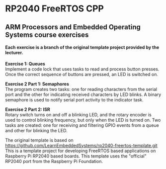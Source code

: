 # RP2040 FreeRTOS CPP

## ARM Processors and Embedded Operating Systems course exercises
#### Each exercise is a branch of the original template project provided by the lecturer.

<p><strong>Exercise 1: Queues</strong><br>
Implement a code lock that uses tasks to read and process button presses. Once the correct sequence of buttons are pressed, an LED is switched on.</p>

<p><strong>Exercise 2 Part 1: Semaphores</strong><br>
The program creates two tasks: one for reading characters from the serial port and the other for indicating received characters by LED blinks. A binary semaphore is used to notify serial port activity to the indicator task.</p>

<p><strong>Exercise 2 Part 2: ISR</strong><br>
Rotary switch turns on and off a blinking LED, and the rotary encoder is used to control blinking frequency, but only when the LED is turned on. Two tasks are created: one for receiving and filtering GPIO events from a queue and other for blinking the 
LED.</p>


The original template is based on https://github.com/LearnEmbeddedSystems/rp2040-freertos-template.git
This is a template project for developing FreeRTOS based applications on Raspberry Pi RP2040 based boards. This template uses the "official" RP2040 port from the Raspberry Pi Foundation. 
